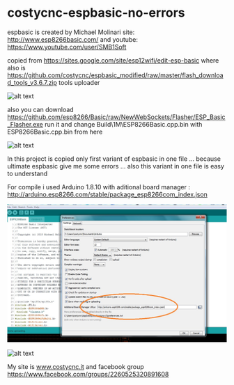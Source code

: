 # costycnc-espbasic-no-errors

espbasic is created by Michael Molinari site: http://www.esp8266basic.com/ and youtube: https://www.youtube.com/user/SMB1Soft

copied from https://sites.google.com/site/esp12wifi/edit-esp-basic where also is                   https://github.com/costycnc/espbasic_modified/raw/master/flash_download_tools_v3.6.7.zip tools uploader

![alt text](https://github.com/costycnc/costycnc-espbasic-adjust-errors/blob/master/foto/esptool.jpg)

also you can download https://github.com/esp8266/Basic/raw/NewWebSockets/Flasher/ESP_Basic_Flasher.exe run it and change                              Build\1M\ESP8266Basic.cpp.bin with ESP8266Basic.cpp.bin from here 

![alt text](https://github.com/costycnc/costycnc-espbasic-adjust-errors/blob/master/foto/basicuploader.jpg)

In this project is copied only first variant of espbasic in one file ... because ultimate espbasic give me some errors ... also this                     variant in one file is easy to understand

For compile i used Arduino 1.8.10 with aditional board manager : http://arduino.esp8266.com/stable/package_esp8266com_index.json

![alt text](https://github.com/costycnc/espbasic_modified/blob/master/board.jpg)

![alt text](https://github.com/costycnc/costycnc-espbasic-adjust-errors/blob/master/foto/1.8.10.jpg)

My site is www.costycnc.it and facebook group https://www.facebook.com/groups/2260525320891608
